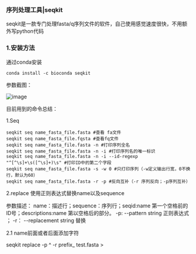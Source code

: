 ### 序列处理工具|seqkit

seqkit是一款专门处理fasta/q序列文件的软件，自己使用感觉速度很快，不用额外写python代码

### 1.安装方法

通过conda安装

```
conda install -c bioconda seqkit
```
参数截图：

![image](https://github.com/Raymundo-cj/Bioinformatics/assets/64938817/aad66c4a-27d2-4b67-9450-58ed191f51b9)

目前用到的命令总结：

1.Seq

```
seqkit seq name_fasta_file.fasta #查看 fa文件
seqkit seq name_fasta_file.fqsta #查看fq文件
seqkit seq name_fasta_file.fasta -n #打印序列全名
seqkit seq name_fasta_file.fasta -n -i #打印序列名的唯一标识
seqkit seq name_fasta_file.fasta -n -i --id-regexp "^[^\s]+\s([^\s]+)\s" #打印ID中的第二个字段
seqkit seq name_fasta_file.fasta -s -w 0 #只打印序列（-w定义输出行宽，0不换行，默认为60）
seqkit seq name_fasta_file.fasta -r -p #反向互补（-r 序列反向；-p序列互补）
```

2.replace 使用正则表达式替换name以及sequence

参数描述：
name：描述行；sequence：序列行；seqid:name 第一个空格前的ID号；descriptions:name 第以空格后的部分。
-p: --pattern string 正则表达式 ； -r： --replacement string 替换

2.1 name前面或者后面添加字符

seqkit replace -p ^ -r prefix_ test.fasta > 



